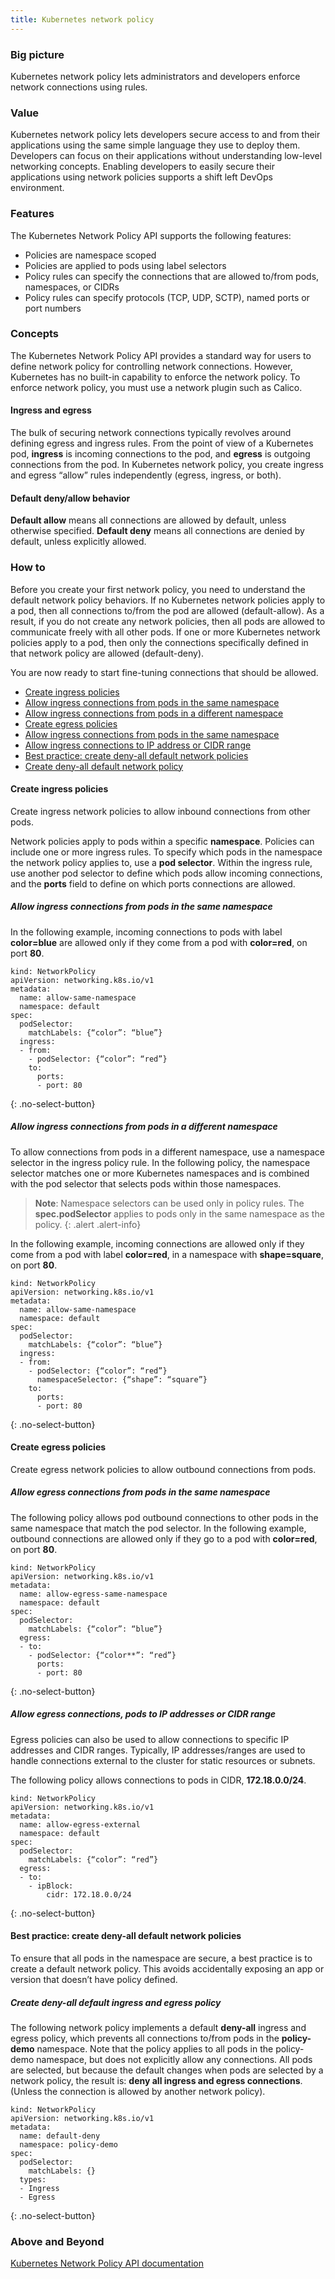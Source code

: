 ```yaml
---
title: Kubernetes network policy
---
```


### Big picture

Kubernetes network policy lets administrators and developers enforce network connections using rules. 

### Value

Kubernetes network policy lets developers secure access to and from their applications using the same simple language they use to deploy them. Developers can focus on their applications without understanding low-level networking concepts. Enabling developers to easily secure their applications using network policies supports a shift left DevOps environment. 

### Features

The Kubernetes Network Policy API supports the following features: 

- Policies are namespace scoped
- Policies are applied to pods using label selectors
- Policy rules can specify the connections that are allowed to/from pods, namespaces, or CIDRs
- Policy rules can specify protocols (TCP, UDP, SCTP), named ports or port numbers

### Concepts

The Kubernetes Network Policy API provides a standard way for users to define network policy for controlling network connections. However, Kubernetes has no built-in capability to enforce the network policy. To enforce network policy, you must use a network plugin such as Calico. 

#### Ingress and egress

The bulk of securing network connections typically revolves around defining egress and ingress rules. From the point of view of a Kubernetes pod, **ingress** is incoming connections to the pod, and **egress** is outgoing connections from the pod. In Kubernetes network policy, you create ingress and egress “allow” rules independently (egress, ingress, or both). 

#### Default deny/allow behavior

**Default allow** means all connections are allowed by default, unless otherwise specified. 
**Default deny** means all connections are denied by default, unless explicitly allowed. 

### How to

Before you create your first network policy, you need to understand the default network policy behaviors. If no Kubernetes network policies apply to a pod, then all connections to/from the pod are allowed (default-allow). As a result, if you do not create any network policies, then all pods are allowed to communicate freely with all other pods. If one or more Kubernetes network policies apply to a pod, then only the connections specifically defined in that network policy are allowed (default-deny).

You are now ready to start fine-tuning connections that should be allowed. 

- [Create ingress policies](#create-ingress-policies)
- [Allow ingress connections from pods in the same namespace](#allow-ingress-connections-from-pods-in-the-same-namespace)
- [Allow ingress connections from pods in a different namespace](#allow-ingress-connections-from-pods-in-a-different-namespace)
- [Create egress policies](#create-egress-policies)
- [Allow ingress connections from pods in the same namespace](#allow-egress-connections-from-pods-in-the-same-namespace)
- [Allow ingress connections to IP address or CIDR range](#allow-egress-connections-to-ip-address-or-cidr-range)
- [Best practice: create deny-all default network policies](#best-practice-create-deny-all-default-network-policies)
- [Create deny-all default network policy](#create-deny-all-default-network-policy)

#### Create ingress policies

Create ingress network policies to allow inbound connections from other pods. 

Network policies apply to pods within a specific **namespace**. Policies can include one or more ingress rules. To specify which pods in the namespace the network policy applies to, use a **pod selector**. Within the ingress rule, use another pod selector to define which pods allow incoming connections, and the **ports** field to define on which ports connections are allowed. 

##### Allow ingress connections from pods in the same namespace

In the following example, incoming connections to pods with label **color=blue** are allowed only if they come from a pod with **color=red**, on port **80**.

```
kind: NetworkPolicy
apiVersion: networking.k8s.io/v1
metadata:
  name: allow-same-namespace
  namespace: default
spec:
  podSelector:
    matchLabels: {“color”: “blue”}
  ingress:
  - from:
    - podSelector: {“color”: “red”}
    to:
      ports:
      - port: 80
```
{: .no-select-button}

##### Allow ingress connections from pods in a different namespace

To allow connections from pods in a different namespace, use a namespace selector in the ingress policy rule. In the following policy, the namespace selector matches one or more Kubernetes namespaces and is combined with the pod selector that selects pods within those namespaces. 

>**Note**: Namespace selectors can be used only in policy rules. The **spec.podSelector** applies to pods only in the same namespace as the policy.
{: .alert .alert-info}

In the following example, incoming connections are allowed only if they come from a pod with label **color=red**, in a namespace with **shape=square**, on port **80**.

```
kind: NetworkPolicy
apiVersion: networking.k8s.io/v1
metadata:
  name: allow-same-namespace
  namespace: default
spec:
  podSelector:
    matchLabels: {“color”: “blue”}
  ingress:
  - from:
    - podSelector: {“color”: “red”}
      namespaceSelector: {“shape”: “square”}
    to:
      ports:
      - port: 80
```  
{: .no-select-button}

#### Create egress policies

Create egress network policies to allow outbound connections from pods. 

##### Allow egress connections from pods in the same namespace

The following policy allows pod outbound connections to other pods in the same namespace that match the pod selector. In the following example, outbound connections are allowed only if they go to a pod with **color=red**, on port **80**.

```
kind: NetworkPolicy
apiVersion: networking.k8s.io/v1
metadata:
  name: allow-egress-same-namespace
  namespace: default
spec:
  podSelector:
    matchLabels: {“color”: “blue”}
  egress:
  - to:
    - podSelector: {“color**”: “red”}
      ports:
      - port: 80
```      
{: .no-select-button}

##### Allow egress connections, pods to IP addresses or CIDR range

Egress policies can also be used to allow connections to specific IP addresses and CIDR ranges. Typically, IP addresses/ranges are used to handle connections external to the cluster for static resources or subnets. 

The following policy allows connections to pods in CIDR, **172.18.0.0/24**.

```
kind: NetworkPolicy
apiVersion: networking.k8s.io/v1
metadata:
  name: allow-egress-external
  namespace: default
spec:
  podSelector:
    matchLabels: {“color”: “red”}
  egress:
  - to:
    - ipBlock:
        cidr: 172.18.0.0/24
```        
{: .no-select-button}

#### Best practice: create deny-all default network policies

To ensure that all pods in the namespace are secure, a best practice is to create a default network policy. This avoids accidentally exposing an app or version that doesn’t have policy defined. 

##### Create deny-all default ingress and egress policy

The following network policy implements a default **deny-all** ingress and egress policy, which prevents all connections to/from pods in the **policy-demo** namespace. Note that the policy applies to all pods in the policy-demo namespace, but does not explicitly allow any connections. All pods are selected, but because the default changes when pods are selected by a network policy, the result is: **deny all ingress and egress connections**. (Unless the connection is allowed by another network policy).

```
kind: NetworkPolicy
apiVersion: networking.k8s.io/v1
metadata:
  name: default-deny
  namespace: policy-demo
spec:
  podSelector:
    matchLabels: {}
  types:
  - Ingress
  - Egress
```
{: .no-select-button}

### Above and Beyond

[Kubernetes Network Policy API documentation](https://kubernetes.io/docs/reference/generated/kubernetes-api/v1.13/#networkpolicy-v1-networking-k8s-io)



